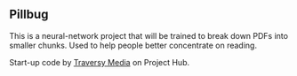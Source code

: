 ## Pillbug

This is a neural-network project that will be trained to break down PDFs into smaller chunks. Used to help people better concentrate on reading.

Start-up code by [Traversy Media](https://youtu.be/ydCSSgwZjzs) on Project Hub.
